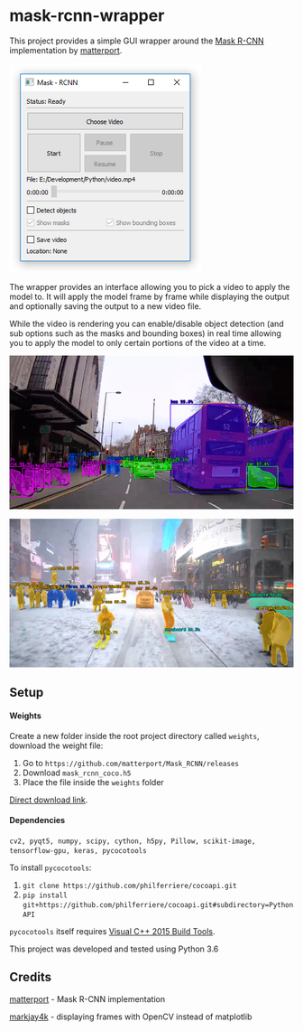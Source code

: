 # mask-rcnn-wrapper

This project provides a simple GUI wrapper around the [Mask R-CNN](https://github.com/matterport/Mask_RCNN) implementation
by [matterport](https://github.com/matterport).

![Instance Segmentation Sample](assets/app.png)

The wrapper provides an interface allowing you to pick a video to apply the model to. It will apply the model
frame by frame while displaying the output and optionally saving the output to a new video file.

While the video is rendering you can enable/disable object detection (and sub options such as the masks and bounding boxes)
in real time allowing you to apply the model to only certain portions of the video at a time.

![Example 1](assets/example1.png)

![Example 2](assets/example2.png)

## Setup

#### Weights

Create a new folder inside the root project directory called `weights`, download the weight file:

1. Go to `https://github.com/matterport/Mask_RCNN/releases`
2. Download `mask_rcnn_coco.h5`
3. Place the file inside the `weights` folder

[Direct download link](https://github.com/matterport/Mask_RCNN/releases/download/v2.0/mask_rcnn_coco.h5).

#### Dependencies

`cv2, pyqt5, numpy, scipy, cython, h5py, Pillow, scikit-image, 
tensorflow-gpu, keras, pycocotools`

To install `pycocotools`:

1. `git clone https://github.com/philferriere/cocoapi.git`
2. `pip install git+https://github.com/philferriere/cocoapi.git#subdirectory=PythonAPI`

`pycocotools` itself requires [Visual C++ 2015 Build Tools](http://landinghub.visualstudio.com/visual-cpp-build-tools).

This project was developed and tested using Python 3.6

## Credits

[matterport](https://github.com/matterport) - Mask R-CNN implementation

[markjay4k](https://github.com/markjay4k) - displaying frames with OpenCV instead of matplotlib